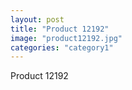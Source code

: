 ```yaml
---
layout: post
title: "Product 12192"
image: "product12192.jpg"
categories: "category1"
---
```

Product 12192
